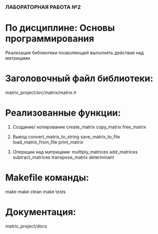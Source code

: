 ###             ЛАБОРАТОРНАЯ РАБОТА №2

# По дисциплине: Основы программирования
Реализация библиотеки позволяющей выполнять действия над матрицами.

# Заголовочный файл библиотеки:

  matrix_project/src/matrix/matrix.h

# Реализованные функции:
  1. Создание/ копирование
    create_matrix
    copy_matrix
    free_matrix

  2. Вывод
    convert_matrix_to_string
    save_matrix_to_file
    load_matrix_from_file
    print_matrix

  3. Операции над матрицами:
    multiply_matrices
    add_matrices
    subtract_matrices
    transpose_matrix
    determinant


  
# Makefile команды:

  make
  make clean
  make tests

# Документация:

  matrix_project/docs
